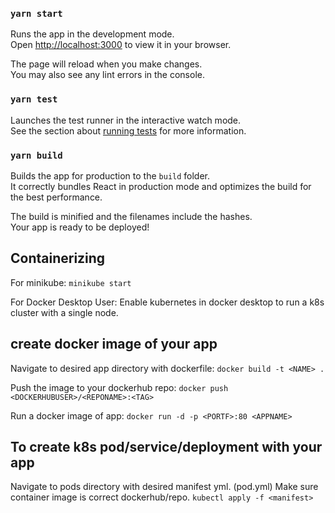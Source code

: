 

### `yarn start`

Runs the app in the development mode.\
Open [http://localhost:3000](http://localhost:3000) to view it in your browser.

The page will reload when you make changes.\
You may also see any lint errors in the console.

### `yarn test`

Launches the test runner in the interactive watch mode.\
See the section about [running tests](https://facebook.github.io/create-react-app/docs/running-tests) for more information.

### `yarn build`

Builds the app for production to the `build` folder.\
It correctly bundles React in production mode and optimizes the build for the best performance.

The build is minified and the filenames include the hashes.\
Your app is ready to be deployed!

## Containerizing
For minikube:
`minikube start`

For Docker Desktop User: Enable kubernetes in docker desktop to run a k8s cluster with a single node.

## create docker image of your app
Navigate to desired app directory with dockerfile:
`docker build -t <NAME> .`

Push the image to your dockerhub repo:
`docker push <DOCKERHUBUSER>/<REPONAME>:<TAG>`

Run a docker image of app:
`docker run -d -p <PORTF>:80 <APPNAME>`

## To create k8s pod/service/deployment with your app
Navigate to pods directory with desired manifest yml. (pod.yml)
Make sure container image is correct dockerhub/repo.
`kubectl apply -f <manifest>`
